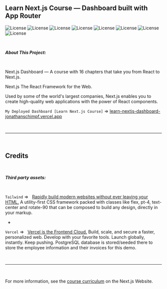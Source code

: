 ## Learn Next.js Course — Dashboard built with App Router

![License](https://img.shields.io/static/v1?label=Language&message=JavaScript&color=yellow)
![License](https://img.shields.io/static/v1?label=Language&message=HTML5&color=orange) ![License](https://img.shields.io/static/v1?label=Language&message=CSS3&color=blue)
 ![License](https://img.shields.io/static/v1?label=Framework&message=Next.js&color=green) 
![License](https://img.shields.io/static/v1?label=Framework&message=Typescript&color=yellow)
![License](https://img.shields.io/static/v1?label=Language&message=Tailwind&color=orange)
 ![License](https://img.shields.io/static/v1?label=Language&message=Vercel&color=blue)
 ![License](https://img.shields.io/static/v1?label=Database&message=PostgreSQL&color=green)


<p>&nbsp;<p>

<strong><em>About This Project:</strong></em>

<p>&nbsp;<p>

Next.js Dashboard — A course with 16 chapters that take you from React to Next.js.

Next.js The React Framework for the Web. 

Used by some of the world's largest companies, Next.js enables you to create high-quality web applications with the power of React components.

`My Deployed Dashboard [Learn Next.js Course]` => [learn-nextjs-dashboard-jonathanschimpf.vercel.app](https://learn-nextjs-dashboard-jonathanschimpf.vercel.app/)

<p>&nbsp;<p>

------
<p>&nbsp;<p>

## Credits

<p>&nbsp;<p>

<strong><em>Third party assets:</strong></em>

<p>&nbsp;</p>

`Tailwind` =>‏‏‎ ‎ ‏‏‎ ‎[Rapidly build modern websites without ever leaving your HTML.](https://tailwindcss.com/) A utility-first CSS framework packed with classes like flex, pt-4, text-center and rotate-90 that can be composed to build any design, directly in your markup.

<p>&nbsp;‏‏‎‏‏‎ ‎<strong>+</strong></p>

`Vercel` =>‏‏‎ ‎ ‏‏‎ ‎[Vercel is the Frontend Cloud.](https://vercel.com/) Build, scale, and secure a faster, personalized web. Develop with your favorite tools. Launch globally, instantly. Keep pushing. PostgreSQL database is stored/seeded there to store the employee information and their invoices for this demo.


<p>&nbsp;<p>

---

<p>&nbsp;<p>

For more information, see the [course curriculum](https://nextjs.org/learn) on the Next.js Website.
